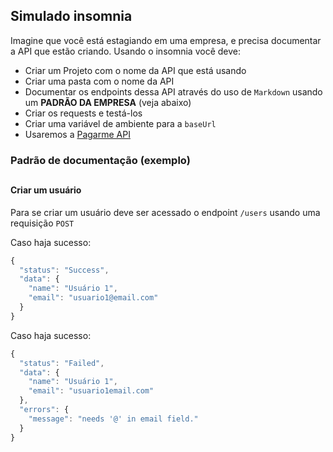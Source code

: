 ## Simulado insomnia

Imagine que você está estagiando em uma empresa, e precisa documentar a API que estão criando.
Usando o insomnia você deve:

- Criar um Projeto com o nome da API que está usando
- Criar uma pasta com o nome da API
- Documentar os endpoints dessa API através do uso de `Markdown` usando um **PADRÃO DA EMPRESA** (veja abaixo)
- Criar os requests e testá-los
- Criar uma variável de ambiente para a `baseUrl`
- Usaremos a [Pagarme API](https://docs.pagar.me/reference/introdu%C3%A7%C3%A3o-1)

### Padrão de documentação (exemplo)

##

#### Criar um usuário

Para se criar um usuário deve ser acessado o endpoint `/users` usando uma requisição `POST`

Caso haja sucesso:
```javascript
{
  "status": "Success",
  "data": {
    "name": "Usuário 1",
    "email": "usuario1@email.com"
  }
}
```

Caso haja sucesso:
```javascript
{
  "status": "Failed",
  "data": {
    "name": "Usuário 1",
    "email": "usuario1email.com"
  },
  "errors": {
    "message": "needs '@' in email field."
  }
}
```
